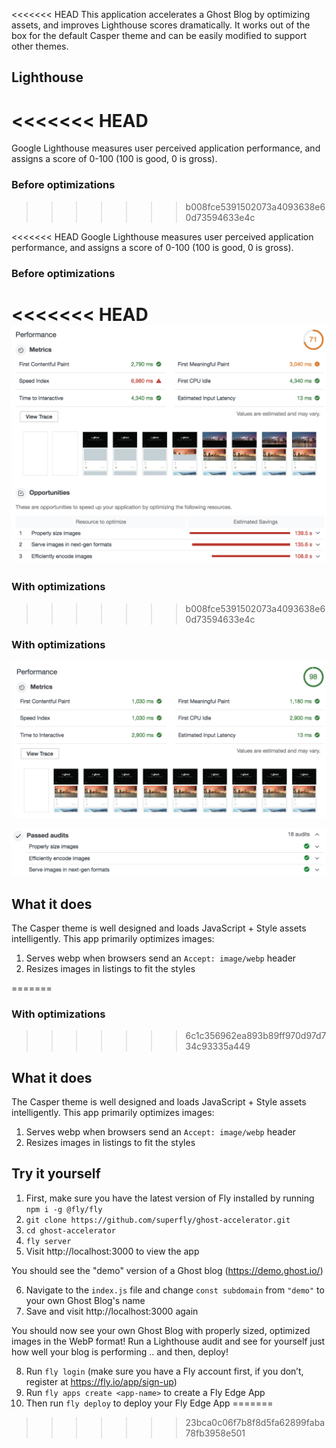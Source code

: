 
<<<<<<< HEAD
This application accelerates a Ghost Blog by optimizing assets, and improves Lighthouse scores dramatically. It works out of the box for the default Casper theme and can be easily modified to support other themes.

## Lighthouse
<<<<<<< HEAD
=======

Google Lighthouse measures user perceived application performance, and assigns a score of 0-100 (100 is good, 0 is gross). 

### Before optimizations
>>>>>>> b008fce5391502073a4093638e60d73594633e4c

<<<<<<< HEAD
Google Lighthouse measures user perceived application performance, and assigns a score of 0-100 (100 is good, 0 is gross). 

### Before optimizations

<<<<<<< HEAD
![Ghost Performance Score Before](images/GhostLHBefore@2x.png "Ghost Performance Score Before")
=======
### With optimizations
>>>>>>> b008fce5391502073a4093638e60d73594633e4c

### With optimizations

![Ghost Performance Score After](images/GhostLHAfter@2x.png "Ghost Performance Score After")

![Ghost Performance Score After](images/GhostLHAfter2@2x.png "Ghost Performance Score After")

## What it does

The Casper theme is well designed and loads JavaScript + Style assets intelligently. This app primarily optimizes images:

1. Serves webp when browsers send an `Accept: image/webp` header
2. Resizes images in listings to fit the styles

=======
### With optimizations

>>>>>>> 6c1c356962ea893b89ff970d97d734c93335a449
## What it does

The Casper theme is well designed and loads JavaScript + Style assets intelligently. This app primarily optimizes images:

1. Serves webp when browsers send an `Accept: image/webp` header
2. Resizes images in listings to fit the styles

## Try it yourself

1. First, make sure you have the latest version of Fly installed by running `npm i -g @fly/fly`
2. `git clone https://github.com/superfly/ghost-accelerator.git`
3. `cd ghost-accelerator`
4. `fly server`
5. Visit http://localhost:3000 to view the app

You should see the "demo" version of a Ghost blog (https://demo.ghost.io/)

6. Navigate to the `index.js` file and change `const subdomain` from `"demo"` to your own Ghost Blog's name
7. Save and visit http://localhost:3000 again

You should now see your own Ghost Blog with properly sized, optimized images in the WebP format! Run a Lighthouse audit and see for yourself just how well your blog is performing .. and then, deploy!

8. Run `fly login` (make sure you have a Fly account first, if you don’t, register at https://fly.io/app/sign-up)
9. Run `fly apps create <app-name>` to create a Fly Edge App
10. Then run `fly deploy` to deploy your Fly Edge App
=======
>>>>>>> 23bca0c06f7b8f8d5fa62899faba78fb3958e501
